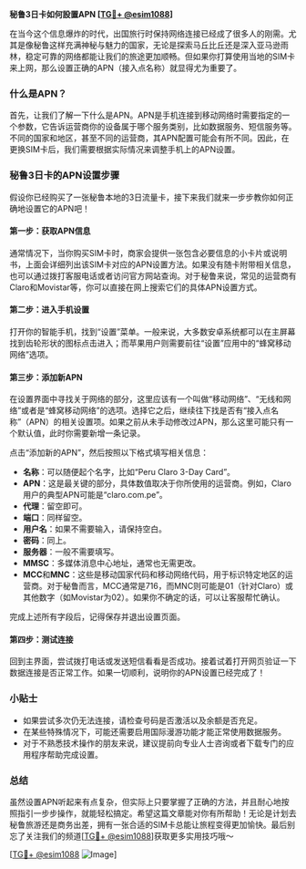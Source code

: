 **秘鲁3日卡如何設置APN [[TG💪+ @esim1088](https://t.me/s/esim1088)]**

在当今这个信息爆炸的时代，出国旅行时保持网络连接已经成了很多人的刚需。尤其是像秘鲁这样充满神秘与魅力的国家，无论是探索马丘比丘还是深入亚马逊雨林，稳定可靠的网络都能让我们的旅途更加顺畅。但如果你打算使用当地的SIM卡来上网，那么设置正确的APN（接入点名称）就显得尤为重要了。

### 什么是APN？

首先，让我们了解一下什么是APN。APN是手机连接到移动网络时需要指定的一个参数，它告诉运营商你的设备属于哪个服务类别，比如数据服务、短信服务等。不同的国家和地区，甚至不同的运营商，其APN配置可能会有所不同。因此，在更换SIM卡后，我们需要根据实际情况来调整手机上的APN设置。

### 秘鲁3日卡的APN设置步骤

假设你已经购买了一张秘鲁本地的3日流量卡，接下来我们就来一步步教你如何正确地设置它的APN吧！

#### 第一步：获取APN信息
通常情况下，当你购买SIM卡时，商家会提供一张包含必要信息的小卡片或说明书，上面会详细列出该SIM卡对应的APN设置方法。如果没有随卡附带相关信息，也可以通过拨打客服电话或者访问官方网站查询。对于秘鲁来说，常见的运营商有Claro和Movistar等，你可以直接在网上搜索它们的具体APN设置方式。

#### 第二步：进入手机设置
打开你的智能手机，找到“设置”菜单。一般来说，大多数安卓系统都可以在主屏幕找到齿轮形状的图标点击进入；而苹果用户则需要前往“设置”应用中的“蜂窝移动网络”选项。

#### 第三步：添加新APN
在设置界面中寻找关于网络的部分，这里应该有一个叫做“移动网络”、“无线和网络”或者是“蜂窝移动网络”的选项。选择它之后，继续往下找是否有“接入点名称”（APN）的相关设置项。如果之前从未手动修改过APN，那么这里可能只有一个默认值，此时你需要新增一条记录。

点击“添加新的APN”，然后按照以下格式填写相关信息：
- **名称**：可以随便起个名字，比如“Peru Claro 3-Day Card”。
- **APN**：这是最关键的部分，具体数值取决于你所使用的运营商。例如，Claro用户的典型APN可能是“claro.com.pe”。
- **代理**：留空即可。
- **端口**：同样留空。
- **用户名**：如果不需要输入，请保持空白。
- **密码**：同上。
- **服务器**：一般不需要填写。
- **MMSC**：多媒体消息中心地址，通常也无需更改。
- **MCC**和**MNC**：这些是移动国家代码和移动网络代码，用于标识特定地区的运营商。对于秘鲁而言，MCC通常是716，而MNC则可能是01（针对Claro）或其他数字（如Movistar为02）。如果你不确定的话，可以让客服帮忙确认。

完成上述所有字段后，记得保存并退出设置页面。

#### 第四步：测试连接
回到主界面，尝试拨打电话或发送短信看看是否成功。接着试着打开网页验证一下数据连接是否正常工作。如果一切顺利，说明你的APN设置已经完成了！

### 小贴士
- 如果尝试多次仍无法连接，请检查号码是否激活以及余额是否充足。
- 在某些特殊情况下，可能还需要启用国际漫游功能才能正常使用数据服务。
- 对于不熟悉技术操作的朋友来说，建议提前向专业人士咨询或者下载专门的应用程序帮助完成设置。

### 总结

虽然设置APN听起来有点复杂，但实际上只要掌握了正确的方法，并且耐心地按照指引一步步操作，就能轻松搞定。希望这篇文章能对你有所帮助！无论是计划去秘鲁旅游还是商务出差，拥有一张合适的SIM卡总能让旅程变得更加愉快。最后别忘了关注我们的频道[[TG💪+ @esim1088](https://t.me/s/esim1088)]获取更多实用技巧哦～

[[TG💪+ @esim1088](https://t.me/s/esim1088) ![Image](https://i.postimg.cc/4NQfJmqS/Snipaste-2025-05-13-00-14-12.png)]